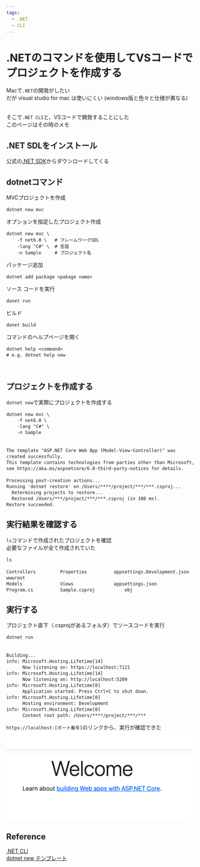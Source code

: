 ```yaml
---
tags:
  - .NET
  - CLI
---
```


# .NETのコマンドを使用してVSコードでプロジェクトを作成する
Macで`.NET`の開発がしたい<br>
だが visual studio for mac は使いにくい (windows版と色々と仕様が異なる)<br><br>

そこで`.NET CLI`と、VSコードで開発することにした<br>
このページはその時のメモ<br>

## .NET SDLをインストール
公式の[.NET SDK](https://dotnet.microsoft.com/ja-jp/download)からダウンロードしてくる<br>

## dotnetコマンド
MVCプロジェクトを作成
```
dotnet new mvc
```
オプションを指定したプロジェクト作成
```
dotnet new mvc \
    -f net6.0 \   # フレームワークSDL
    -lang "C#" \  # 言語　
    -n Sample     # プロジェクト名
```

パッケージ追加
```
dotnet add package <pakage name>
```

ソース コードを実行
```
donet run
```

ビルド
```
donet build
```

コマンドのヘルプページを開く
```
dotnet help <command>
# e.g. dotnet help new
```
<br>

## プロジェクトを作成する
`dotnet new`で実際にプロジェクトを作成する
```
dotnet new mvc \
    -f net6.0 \
    -lang "C#" \
    -n Sample


The template "ASP.NET Core Web App (Model-View-Controller)" was created successfully.
This template contains technologies from parties other than Microsoft, see https://aka.ms/aspnetcore/6.0-third-party-notices for details.

Processing post-creation actions...
Running 'dotnet restore' on /Users/****/project/***/***.csproj...
  Determining projects to restore...
  Restored /Users/***/project/***/***.csproj (in 108 ms).
Restore succeeded.
```
## 実行結果を確認する
`ls`コマンドで作成されたプロジェクトを確認<br>
必要なファイルが全て作成されていた
```
ls

Controllers			Properties			appsettings.Development.json	wwwroot
Models				Views				appsettings.json
Program.cs			Sample.csproj			obj
```

## 実行する
プロジェクト直下（.csprojがあるフォルダ）でソースコードを実行
```
dotnet run


Building...
info: Microsoft.Hosting.Lifetime[14]
      Now listening on: https://localhost:7121
info: Microsoft.Hosting.Lifetime[14]
      Now listening on: http://localhost:5209
info: Microsoft.Hosting.Lifetime[0]
      Application started. Press Ctrl+C to shut down.
info: Microsoft.Hosting.Lifetime[0]
      Hosting environment: Development
info: Microsoft.Hosting.Lifetime[0]
      Content root path: /Users/****/project/***/***
```

`https://localhost:[ポート番号]`のリンクから、実行が確認できた<br>
![mvc](img/net_mvc_top.png)


## Reference
[.NET CLI](https://learn.microsoft.com/ja-jp/dotnet/core/tools/)<br>
[dotnet new テンプレート](https://learn.microsoft.com/ja-jp/dotnet/core/tools/dotnet-new-sdk-templates)<br>
